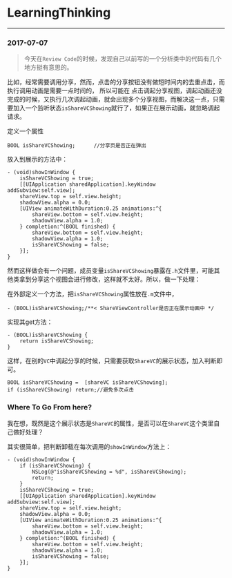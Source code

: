 # LearningThinking

-------
### 2017-07-07


> 今天在`Review Code`的时候，发现自己以前写的一个分析类中的代码有几个地方挺有意思的。

比如，经常需要调用分享，然而，点击的分享按钮没有做短时间内的去重点击，而执行调用动画是需要一点时间的， 所以可能在
点击调起分享视图，调起动画还没完成的时候，又执行几次调起动画，就会出现多个分享视图，而解决这一点，只需要加入一个监听状态`isShareVCShowing`就行了，如果正在展示动画，就忽略调起请求。

定义一个属性

```
BOOL isShareVCShowing;      //分享页是否正在弹出
```

放入到展示的方法中：

```
- (void)showInWindow {
    isShareVCShowing = true;
    [[UIApplication sharedApplication].keyWindow addSubview:self.view];
    shareView.top = self.view.height;
    shadowView.alpha = 0.0;
    [UIView animateWithDuration:0.25 animations:^{
        shareView.bottom = self.view.height;
        shadowView.alpha = 1.0;
    } completion:^(BOOL finished) {
        shareView.bottom = self.view.height;
        shadowView.alpha = 1.0;
        isShareVCShowing = false;
    }];
}
```

然而这样做会有一个问题，成员变量`isShareVCShowing`暴露在`.h`文件里，可能其他类拿到分享这个视图会进行修改，这样就不太好。所以，做一下处理：


在外部定义一个方法，把`isShareVCShowing`属性放在`.m`文件中，

```
- (BOOL)isShareVCShowing;/**< ShareViewController是否正在展示动画中 */
```

实现其get方法：


```
- (BOOL)isShareVCShowing {
    return isShareVCShowing;
}
```

这样，在别的`VC`中调起分享的时候，只需要获取`ShareVC`的展示状态，加入判断即可。


```
BOOL isShareVCShowing =  [shareVC isShareVCShowing];
if (isShareVCShowing) return;//避免多次点击
```


### Where To Go From here?

我在想，既然是这个展示状态是`ShareVC`的属性，是否可以在`ShareVC`这个类里自己做好处理？

其实很简单，把判断卸载在每次调用的`showInWindow`方法上：

```
- (void)showInWindow {
    if (isShareVCShowing) {
        NSLog(@"isShareVCShowing = %d", isShareVCShowing);
        return;
    }
    isShareVCShowing = true;
    [[UIApplication sharedApplication].keyWindow addSubview:self.view];
    shareView.top = self.view.height;
    shadowView.alpha = 0.0;
    [UIView animateWithDuration:0.25 animations:^{
        shareView.bottom = self.view.height;
        shadowView.alpha = 1.0;
    } completion:^(BOOL finished) {
        shareView.bottom = self.view.height;
        shadowView.alpha = 1.0;
        isShareVCShowing = false;
    }];
}
```


